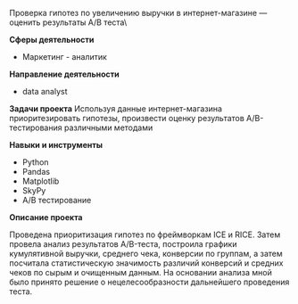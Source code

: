 Проверка гипотез по увеличению выручки в интернет-магазине — оценить результаты A/B теста\


**Сферы деятельности**
   - Маркетинг - аналитик
     
   **Направление деятельности**
   - data analyst
     
   **Задачи проекта**
Используя данные интернет-магазина приоритезировать гипотезы, произвести оценку результатов A/B-тестирования различными методами


  **Навыки и инструменты**
  - Python
  - Pandas
  - Matplotlib
  - SkyPy
  - A/B тестирование

  **Описание проекта**
  
  Проведена приоритизация гипотез по фреймворкам ICE и RICE.
  Затем провела анализ результатов A/B-теста, построила графики кумулятивной выручки, среднего чека, конверсии по группам, а затем посчитала статистическую значимость различий конверсий
и средних чеков по сырым и очищенным данным.
На основании анализа мной было принято решение о нецелесообразности дальнейшего проведения теста.
